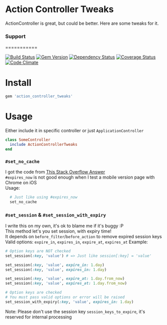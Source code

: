 Action Controller Tweaks
===========

ActionController is great, but could be better. Here are some tweaks for it.

### Support
===========

[![Build Status](http://img.shields.io/travis/PikachuEXE/action_controller_tweaks.svg?style=flat-square)](https://travis-ci.org/PikachuEXE/action_controller_tweaks)
[![Gem Version](http://img.shields.io/gem/v/action_controller_tweaks.svg?style=flat-square)](http://badge.fury.io/rb/action_controller_tweaks)
[![Dependency Status](http://img.shields.io/gemnasium/PikachuEXE/action_controller_tweaks.svg?style=flat-square)](https://gemnasium.com/PikachuEXE/action_controller_tweaks)
[![Coverage Status](http://img.shields.io/coveralls/PikachuEXE/action_controller_tweaks.svg?style=flat-square)](https://coveralls.io/r/PikachuEXE/action_controller_tweaks)
[![Code Climate](http://img.shields.io/codeclimate/github/PikachuEXE/action_controller_tweaks.svg?style=flat-square)](https://codeclimate.com/github/PikachuEXE/action_controller_tweaks)

Install
=======

```ruby
gem 'action_controller_tweaks'
```

Usage
=====

Either include it in specific controller or just `ApplicationController`
```ruby
class SomeController
  include ActionControllerTweaks
end 
```

### `#set_no_cache`
I got the code from [This Stack Overflow Answer](http://stackoverflow.com/questions/711418/how-to-prevent-browser-page-caching-in-rails)  
`#expires_now` is not good enough when I test a mobile version page with Chrome on iOS  
Usage:
```ruby
  # Just like using #expires_now
  set_no_cache
```

### `#set_session` & `#set_session_with_expiry`
I write this on my own, it's ok to blame me if it's buggy :P  
This method let's you set session, with expiry time!  
It depends on `before_filter`/`before_action` to remove expired session keys  
Valid options: `expire_in`, `expires_in`, `expire_at`, `expires_at`
Example:
```ruby
# Option keys are NOT checked
set_session(:key, 'value') # => Just like session[:key] = 'value'

set_session(:key, 'value', expire_in: 1.day)
set_session(:key, 'value', expires_in: 1.day)

set_session(:key, 'value', expire_at: 1.day.from_now)
set_session(:key, 'value', expires_at: 1.day.from_now)

# Option keys are checked
# You must pass valid options or error will be raised
set_session_with_expiry(:key, 'value', expires_in: 1.day)
```
Note: Please don't use the session key `session_keys_to_expire`, it's reserved for internal processing

